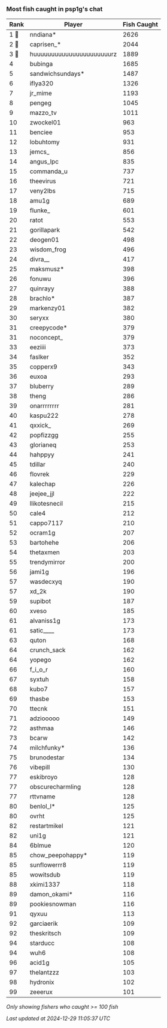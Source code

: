 ### Most fish caught in psp1g's chat
| Rank | Player | Fish Caught |
|------|--------|-----------|
| 1 🥇  | nndiana*  | 2626 |
| 2 🥈  | caprisen_*  | 2044 |
| 3 🥉  | huuuuuuuuuuuuuuuuuuuuuurz  | 1889 |
| 4  | bubinga  | 1685 |
| 5  | sandwichsundays*  | 1487 |
| 6  | iflya320  | 1326 |
| 7  | jr_mime  | 1193 |
| 8  | pengeg  | 1045 |
| 9  | mazzo_tv  | 1011 |
| 10  | zwockel01  | 963 |
| 11  | benciee  | 953 |
| 12  | lobuhtomy  | 931 |
| 13  | jemcs_  | 856 |
| 14  | angus_lpc  | 835 |
| 15  | commanda_u  | 737 |
| 16  | theevirus  | 721 |
| 17  | veny2lbs  | 715 |
| 18  | amu1g  | 689 |
| 19  | flunke_  | 601 |
| 20  | ratot  | 553 |
| 21  | gorillapark  | 542 |
| 22  | deogen01  | 498 |
| 23  | wisdom_frog  | 496 |
| 24  | divra__  | 417 |
| 25  | maksmusz*  | 398 |
| 26  | fonuwu  | 396 |
| 27  | quinrayy  | 388 |
| 28  | brachlo*  | 387 |
| 29  | markenzy01  | 382 |
| 30  | seryxx  | 380 |
| 31  | creepycode*  | 379 |
| 31  | noconcept_  | 379 |
| 33  | eeziiii  | 373 |
| 34  | faslker  | 352 |
| 35  | copperx9  | 343 |
| 36  | euxoa  | 293 |
| 37  | bluberry  | 289 |
| 38  | theng  | 286 |
| 39  | onarrrrrrrr  | 281 |
| 40  | kaspu222  | 278 |
| 41  | qxxick_  | 269 |
| 42  | popfizzgg  | 255 |
| 43  | glorianeq  | 253 |
| 44  | hahppyy  | 241 |
| 45  | tdillar  | 240 |
| 46  | flovrek  | 229 |
| 47  | kalechap  | 226 |
| 48  | jeejee_jjl  | 222 |
| 49  | llikotesnecil  | 215 |
| 50  | cale4  | 212 |
| 51  | cappo7117  | 210 |
| 52  | ocram1g  | 207 |
| 53  | bartohehe  | 206 |
| 54  | thetaxmen  | 203 |
| 55  | trendymirror  | 200 |
| 56  | jami1g  | 196 |
| 57  | wasdecxyq  | 190 |
| 57  | xd_2k  | 190 |
| 59  | supibot  | 187 |
| 60  | xveso  | 185 |
| 61  | alvaniss1g  | 173 |
| 61  | satic____  | 173 |
| 63  | quton  | 168 |
| 64  | crunch_sack  | 162 |
| 64  | yopego  | 162 |
| 66  | f_i_o_r  | 160 |
| 67  | syxtuh  | 158 |
| 68  | kubo7  | 157 |
| 69  | thasbe  | 153 |
| 70  | ttecnk  | 151 |
| 71  | adziooooo  | 149 |
| 72  | asthmaa  | 146 |
| 73  | bcarw  | 142 |
| 74  | milchfunky*  | 136 |
| 75  | brunodestar  | 134 |
| 76  | vibepill  | 130 |
| 77  | eskibroyo  | 128 |
| 77  | obscurecharmling  | 128 |
| 77  | rttvname  | 128 |
| 80  | benlol_l*  | 125 |
| 80  | ovrht  | 125 |
| 82  | restartmikel  | 121 |
| 82  | uni1g  | 121 |
| 84  | 6blmue  | 120 |
| 85  | chow_peepohappy*  | 119 |
| 85  | sunflowerrr8  | 119 |
| 85  | wowitsdub  | 119 |
| 88  | xkimi1337  | 118 |
| 89  | damon_okami*  | 116 |
| 89  | pookiesnowman  | 116 |
| 91  | qyxuu  | 113 |
| 92  | garciaerik  | 109 |
| 92  | theskritsch  | 109 |
| 94  | starducc  | 108 |
| 94  | wuh6  | 108 |
| 96  | acid1g  | 105 |
| 97  | thelantzzz  | 103 |
| 98  | hydronix  | 102 |
| 99  | zeeerux  | 101 |

_Only showing fishers who caught >= 100 fish_

_Last updated at 2024-12-29 11:05:37 UTC_
